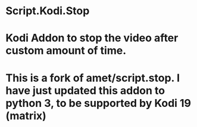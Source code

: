 # Script.Kodi.Stop
# Kodi Addon to stop the video after custom amount of time.
# This is a fork of amet/script.stop. I have just updated this addon to python 3, to be supported by Kodi 19 (matrix)
